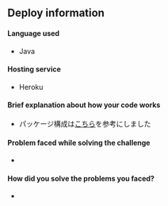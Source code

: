 ## Deploy information
#### Language used
- Java

#### Hosting service
- Heroku

#### Brief explanation about how your code works
- パッケージ構成は[こちら](https://terasolunaorg.github.io/guideline/public_review/Overview/ApplicationLayering.html#repository)を参考にしました

#### Problem faced while solving the challenge
 -

#### How did you solve the problems you faced?
-

